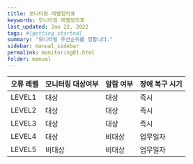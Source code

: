 ```yaml
---
title: 모니터링 레벨정의표
keywords: 모니터링 레벨정의표
last_updated: Jan 22, 2022
tags: #[getting_started]
summary: "모니터링 우선순위를 정합니다."
sidebar: manual_sidebar
permalink: monitoring01.html
folder: manual
---
```


|오류 레벨|모니터링 대상여부|알람 여부|장애 복구 시기|
|------|---|---|---|
|LEVEL1|대상|대상|즉시|
|LEVEL2|대상|대상|즉시|
|LEVEL3|대상|대상|즉시|
|LEVEL4|대상|비대상|업무일자|
|LEVEL5|비대상|비대상|업무일자||


